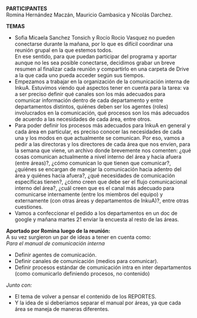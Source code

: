 **PARTICIPANTES**
<br/>Romina Hernández Maczán, Mauricio Gambasica y Nicolás Darchez.

**TEMAS**
* Sofia Micaela Sanchez Tonsich y Rocío Rocio Vasquez no pueden conectarse durante la mañana, por lo que es difícil coordinar una reunión grupal en la que estemos todos. 
<br/>En ese sentido, para que puedan participar del programa y aportar aunque no les sea posible conectarse, decidimos grabar un breve resumen al finalizar cada reunión y compartirlo en una carpeta de Drive a la que cada uno pueda acceder según sus tiempos.
* Empezamos a trabajar en la organización de la comunicación interna de InkuA. Estuvimos viendo qué aspectos tener en cuenta para la tarea: va a ser preciso definir qué canales son los más adecuados para comunicar información dentro de cada departamento y entre departamentos distintos, quiénes deben ser los agentes (roles) involucrados en la comunicación, qué procesos son los más adecuados de acuerdo a las necesidades de cada área, entre otros.
* Para poder definir los procesos más adecuados para InkuA en general y cada área en particular, es preciso conocer las necesidades de cada una y los modos en que actualmente se comunican. Por eso, vamos a pedir a las directoras y los directores de cada área que nos envíen, para la semana que viene, un archivo donde brevemente nos comenten: ¿qué cosas comunican actualmente a nivel interno del área y hacia afuera (entre áreas)?, ¿cómo comunican lo que tienen que comunicar?, ¿quiénes se encargan de manejar la comunicación hacia adentro del área y quiénes hacia afuera?, ¿qué necesidades de comunicación específicas tienen?, ¿cómo creen que debe ser el flujo comunicacional interno del área?, ¿cuál creen que es el canal más adecuado para comunicarse internamente (entre los miembros del equipo) y externamente (con otras áreas y departamentos de InkuA)?, entre otras cuestiones.
* Vamos a confeccionar el pedido a los departamentos en un doc de google y mañana martes 21 enviar la encuesta al resto de las áreas.

**Aportado por Romina luego de la reunión:**
<br/>A su vez surgieron un par de ideas a tener en cuenta como:
<br/>_Para el manual de comunicación interna_
* Definir agentes de comunicación.
* Definir canales de comunicación (medios para comunicar).
* Definir procesos estándar de comunicación intra en inter departamentos (como comunicarlo definiendo procesos, no contenido)

_Junto con:_
* El tema de volver a pensar el contenido de los REPORTES.
* Y la idea de si deberíamos separar el manual por áreas, ya que cada área se maneja de maneras diferentes.
